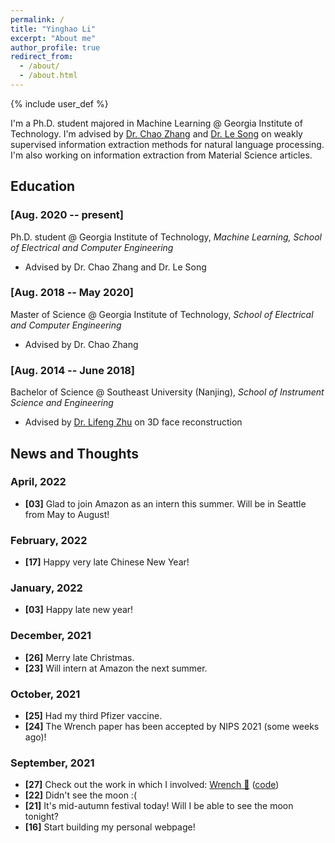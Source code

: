 ```yaml
---
permalink: /
title: "Yinghao Li"
excerpt: "About me"
author_profile: true
redirect_from: 
  - /about/
  - /about.html
---
```


{% include user_def %}

I'm a Ph.D. student majored in Machine Learning @ Georgia Institute of Technology.
I'm advised by [Dr. Chao Zhang](http://chaozhang.org/) and [Dr. Le Song](https://www.linkedin.com/in/le-song-03223813/) on weakly supervised information extraction methods for natural language processing.
I'm also working on information extraction from Material Science articles.

Education
---

### [Aug. 2020 -- present]

Ph.D. student @ Georgia Institute of Technology, *Machine Learning, School of Electrical and Computer Engineering*
- Advised by Dr. Chao Zhang and Dr. Le Song

### [Aug. 2018 -- May 2020]

Master of Science @ Georgia Institute of Technology, *School of Electrical and Computer Engineering*
- Advised by Dr. Chao Zhang

### [Aug. 2014 -- June 2018]

Bachelor of Science @ Southeast University (Nanjing), *School of Instrument Science and Engineering*
- Advised by [Dr. Lifeng Zhu](https://ins.seu.edu.cn/yk_english/2020/0219/c27542a317780/page.htm) on 3D face reconstruction


News and Thoughts
---

### April, 2022
- **[03]** Glad to join Amazon as an intern this summer. Will be in Seattle from May to August!

### February, 2022
- **[17]** Happy very late Chinese New Year!

### January, 2022
- **[03]** Happy late new year!

### December, 2021
- **[26]** Merry late Christmas.
- **[23]** Will intern at Amazon the next summer.

### October, 2021
- **[25]** Had my third Pfizer vaccine.
- **[24]** The Wrench paper has been accepted by NIPS 2021 (some weeks ago)!

### September, 2021
- **[27]** Check out the work in which I involved: [Wrench 🔧](https://arxiv.org/abs/2109.11377) ([code](https://github.com/JieyuZ2/wrench))
- **[22]** Didn't see the moon :(
- **[21]** It's mid-autumn festival today! Will I be able to see the moon tonight?
- **[16]** Start building my personal webpage!


<!-- {{ hint_info }}
some reference <a href="https://docs.docker.com/desktop/mac/install/">docker</a> dsfh sdkjfhdkj klsdjhf ldsf dksjhf ldskjhf ldskhjf lsdkjhf ldskjfh lsdkjfh dslkjfh dlskjfh lsdkjfh sldkjfh lsdkjfhlsdkjh sdlkjfh dskjfh sdlkj
{{ _hint }} -->


